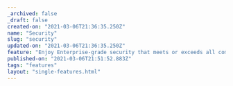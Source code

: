 ```yaml
---
_archived: false
_draft: false
created-on: "2021-03-06T21:36:35.250Z"
name: "Security"
slug: "security"
updated-on: "2021-03-06T21:36:35.250Z"
feature: "Enjoy Enterprise-grade security that meets or exceeds all compliance requirements."
published-on: "2021-03-06T21:51:52.883Z"
tags: "features"
layout: "single-features.html"
---
```



